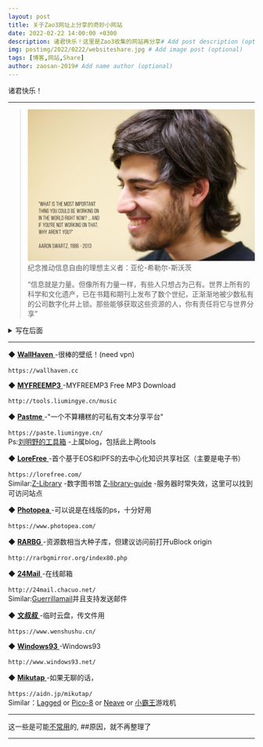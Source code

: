 ```yaml
---
layout: post
title: 关于Zao3网址上分享的奇妙小网站
date: 2022-02-22 14:00:00 +0300
description: 诸君快乐！这里是Zao3收集的网站再分享# Add post description (optional)
img: postimg/2022/0222/websiteshare.jpg # Add image post (optional)
tags: [博客,网站,Share]
author: zaosan-2019# Add name author (optional)
---
```

诸君快乐！


***

>  
>![sharewith](/assets/img/postimg/2022/0222/sharewith.jpeg)
>纪念推动信息自由的理想主义者：亚伦-希勒尔-斯沃茨
>
>“信息就是力量。但像所有力量一样，有些人只想占为己有。世界上所有的科学和文化遗产，已在书籍和期刊上发布了数个世纪，正渐渐地被少数私有的公司数字化并上锁。那些能够获取这些资源的人，你有责任将它与世界分享”
>  

<details><summary>写在后面</summary>
<p>

导向的某些网站可能有较多的广告，您可以试着在浏览器里添加一些插件来获取最佳体验，这里推荐uBlock origin，插件下载请自行搜索。

</p>
</details>
  
***


 ◆ [ **WallHaven** ](https://wallhaven.cc) -很棒的壁纸！(need vpn)

 `https://wallhaven.cc`  
  
  
 ◆ [ **MYFREEMP3** ](https://tools.liumingye.cn/music) -MYFREEMP3 Free MP3 Download

 `http://tools.liumingye.cn/music`  
  
  
  ◆ [ **Pastme** ](https://paste.liumingye.cn/) -"一个不算糟糕的可私有文本分享平台"
  
  `https://paste.liumingye.cn/`  
  Ps:[刘明野的工具箱](http://tools.liumingye.cn/) -上属blog，包括此上两tools
  
  
 ◆ [ **LoreFree** ](https://lorefree.com/) -首个基于EOS和IPFS的去中心化知识共享社区（主要是电子书）  
 
 `https://lorefree.com/`  
 Similar:[Z-Library](https://zh.b-ok.com/) -数字图书馆 [Z-library-guide](https://pangniao.net/z-library-zui-xin-di-zhi.html) -服务器时常失效，这里可以找到可访问站点
  
  
 ◆ [ **Photopea** ](https://www.photopea.com/) -可以说是在线版的ps，十分好用  
 
 `https://www.photopea.com/`  
  
  
 ◆ [ **RARBG** ](http://rarbgmirror.org/index80.php) -资源数相当大种子库，但建议访问前打开uBlock origin  
 
 `http://rarbgmirror.org/index80.php`  
  
  
 ◆ [ **24Mail** ](http://24mail.chacuo.net/) -在线邮箱  
 
 `http://24mail.chacuo.net/`  
 Similar:[Guerrillamail](https://www.guerrillamail.com/zh/)并且支持发送邮件 
  
  
  ◆ [ **文叔叔** ](https://www.wenshushu.cn/) -临时云盘，传文件用
  
  `https://www.wenshushu.cn/`  
  
  
 ◆ [ **Windows93** ](http://www.windows93.net/) -Windows93  
 
 `http://www.windows93.net/`  
  
  
 ◆ [ **Mikutap** ](https://aidn.jp/mikutap/) -如果无聊的话，  
 
 `https://aidn.jp/mikutap/`  
 Similar：[Lagged](https://lagged.com/) or [Pico-8](https://www.lexaloffle.com/pico-8.php) or [Neave](https://neave.com/) or [小霸王](https://www.yikm.net/)游戏机




<!--
 ◆ [ **发 现 你 了 ** ](https://xxx.example.xxx/) -example
 
 `https://xxx.example.xxx/`  
-->

***

这一些是可能[不常用]({{site.baseurl}}/bookmarks)的, ##原因，就不再整理了

***
